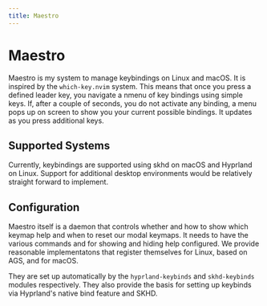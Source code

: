 ```yaml
---
title: Maestro
---
```


# Maestro

Maestro is my system to manage keybindings on Linux and macOS.
It is inspired by the `which-key.nvim` system.
This means that once you press a defined leader key, you navigate a nmenu of key bindings using simple keys.
If, after a couple of seconds, you do not activate any binding, a menu pops up on screen to show you your current possible bindings.
It updates as you press additional keys.

## Supported Systems

Currently, keybindings are supported using skhd on macOS and Hyprland on Linux.
Support for additional desktop environments would be relatively straight forward to implement.

## Configuration

Maestro itself is a daemon that controls whether and how to show which keymap help and when to reset our modal keymaps.
It needs to have the various commands and for showing and hiding help configured.
We provide reasonable implementatons that register themselves for Linux, based on AGS, and for macOS.

They are set up automatically by the `hyprland-keybinds` and `skhd-keybinds` modules respectively.
They also provide the basis for setting up keybinds via Hyprland's native bind feature and SKHD.
